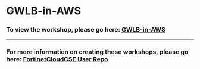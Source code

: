 <h1>GWLB-in-AWS</h1><h3>To view the workshop, please go here: <a href="https://fortinetcloudcse.github.io/GWLB-in-AWS/">GWLB-in-AWS</a></h3><hr><h3>For more information on creating these workshops, please go here: <a href="https://fortinetcloudcse.github.io/UserRepo/">FortinetCloudCSE User Repo</a></h3>